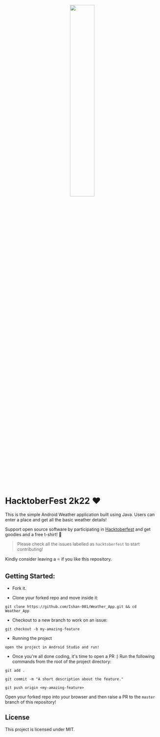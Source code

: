 <p align="center"><img width="40%" src="https://hacktoberfest.digitalocean.com/_nuxt/img/logo-hacktoberfest-full.f42e3b1.svg"/></p>

# HacktoberFest 2k22 :heart:
This is the simple Android Weather application built using Java. Users can enter a place and get all the basic weather details!

Support open source software by participating in [Hacktoberfest](https://hacktoberfest.digitalocean.com) and get goodies and a free t-shirt! :yellow_heart:

> Please check all the issues labelled as `hacktoberfest` to start contributing!

Kindly consider leaving a :star: if you like this repository.

## Getting Started:
* Fork it.

* Clone your forked repo and move inside it:

`git clone https://github.com/Ishan-001/Weather_App.git && cd Weather_App`

* Checkout to a new branch to work on an issue:

`git checkout -b my-amazing-feature`

* Running the project

`open the project in Android Studio and run!`
<br/>

* Once you're all done coding, it's time to open a PR :)
Run the following commands from the root of the project directory:

`git add .`

`git commit -m "A short description about the feature."`

`git push origin <my-amazing-feature>`

Open your forked repo into your browser and then raise a PR to the `master` branch of this repository!

## License
This project is licensed under MIT.

